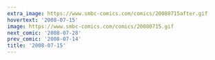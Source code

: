 ```yaml
---
extra_image: https://www.smbc-comics.com/comics/20080715after.gif
hovertext: '2008-07-15'
image: https://www.smbc-comics.com/comics/20080715.gif
next_comic: '2008-07-28'
prev_comic: '2008-07-14'
title: '2008-07-15'
---
```


